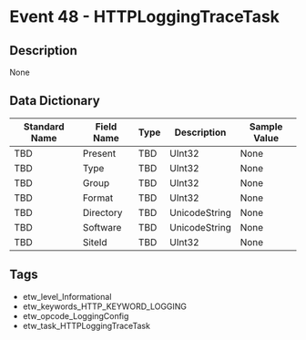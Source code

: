 # Event 48 - HTTPLoggingTraceTask

## Description
None

## Data Dictionary
|Standard Name|Field Name|Type|Description|Sample Value|
|---|---|---|---|---|
|TBD|Present|TBD|UInt32|None|None|
|TBD|Type|TBD|UInt32|None|None|
|TBD|Group|TBD|UInt32|None|None|
|TBD|Format|TBD|UInt32|None|None|
|TBD|Directory|TBD|UnicodeString|None|None|
|TBD|Software|TBD|UnicodeString|None|None|
|TBD|SiteId|TBD|UInt32|None|None|

## Tags
* etw_level_Informational
* etw_keywords_HTTP_KEYWORD_LOGGING
* etw_opcode_LoggingConfig
* etw_task_HTTPLoggingTraceTask